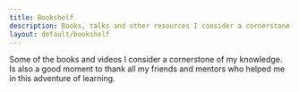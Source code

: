 ```yaml
---
title: Bookshelf
description: Books, talks and other resources I consider a cornerstone for a software engineer.
layout: default/bookshelf
---
```


Some of the books and videos I consider a cornerstone of my knowledge.  
Is also a good moment to thank all my friends and mentors who helped me in this adventure of learning.
